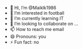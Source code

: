 - 👋 Hi, I’m @Maiklk1986
- 👀 I’m interested in football
- 🌱 I’m currently learning IT
- 💞️ I’m looking to collaborate on ...
- 📫 How to reach me email
- 😄 Pronouns: you
- ⚡ Fun fact: no

<!---
Maiklk1986/Maiklk1986 is a ✨ special ✨ repository because its `README.md` (this file) appears on your GitHub profile.
You can click the Preview link to take a look at your changes.
--->
